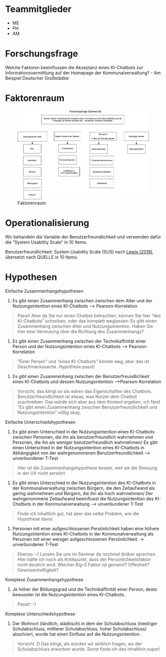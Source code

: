 # Teammitglieder

-   ME
-   PH
-   AM

# Forschungsfrage

Welche Faktoren beeinflussen die Akzeptanz eines KI-Chatbots zur
Informationsvermittlung auf der Homepage der Kommunalverwaltung? - Am
Beispiel Deutscher Großstädter

# Faktorenraum

<figure>
<img src="readme_files/FaktorenraumNEU.drawio.png" alt="Faktorenraum" />
<figcaption aria-hidden="true">Faktorenraum</figcaption>
</figure>

# Operationalisierung

Wir behandeln die Variable der Benutzerfreundlichkeit und verwenden
dafür die “System Usability Scale” in 10 Items.

Benutzerfreundlichkeit: System Usability Scale (SUS) nach [Lewis
(2018)](https://doi.org/10.1080/10447318.2018.1455307 "Lewis, J. R. (2018). The System Usability Scale: Past, Present, and Future. International Journal of Human-Computer Interaction, 34(7), 577–590. https://doi.org/10.1080/10447318.2018.1455307"),
übersetzt nach QUELLE in 10 Items.

# Hypothesen

Einfache Zusammenhangshypothesen

1.  Es gibt einen Zusammenhang zwischen zwischen dem Alter und der
    Nutzungsintention eines KI-Chatbots —&gt; Pearson-Korrelation

> Passt! Aber da Sie nur einen Chatbot betrachten, können Sie hier “des
> KI-Chatbots” schreiben, oder das komplett weglassen: Es gibt einen
> Zusammenhang zwischen Alter und Nutzungsintention. Haben Sie hier eine
> Vermutung über die Richtung des Zusammenhangs?

1.  Es gibt einen Zusammenhang zwischen der Technikaffinität einer
    Person und der Nutzungsintention eines KI-Chatbots —&gt;
    Pearson-Korrelation

> “Einer Person” und “eines KI-Chatbots” könnte weg, aber das ist
> Geschmackssache. Hypothese passt!

1.  Es gibt einen Zusammenhang zwischen der Benutzerfreundlichkeit eines
    KI-Chatbots und dessen Nutzungsintention —&gt;Pearson-Korrelation

> Vorsicht, das klingt so als wären das Eigenschaften des Chatbots.
> Benutzerfreundlichkeit ist etwas, was Nutzer dem Chatbot zuschreiben.
> Das würde sich aber aus dem Kontext ergeben, ich fänd “Es gibt einen
> Zusammenhang zwischen Benutzerfreundlichkeit und Nutzungsintention”
> völlig okay.

Einfache Unterschiedshypothesen

1.  Es gibt einen Unterschied in der Nutzungsintention eines KI-Chatbots
    zwischen Personen, die ihn als benutzerfreundlich wahrnehmen und
    Personen, die ihn als weniger benutzerfreundlich wahrnehmen/ Es gibt
    einen Unterschied in der Nutzungsintention eines KI-Chatbots in
    Abhängigkeit von der wahrgenommenen Benutzerfreundlichkeit —&gt;
    unverbundener T-Test

> Hier ist die Zusammenhangshypothese besser, weil sie die Streuung in
> der UV nicht zerstört.

1.  Es gibt einen Unterschied in der Nutzungsintention des KI-Chatbots
    in der Kommunalverwaltung zwischen Bürgern, die den Zeitaufwand als
    gering wahrnehmen und Bürgern, die ihn als hoch wahrnehmen/ Der
    wahrgenommene Zeitaufwand beeinflusst die Nutzungsintention des
    KI-Chatbots in der Kommunalverwaltung —&gt; unverbundener T-Test

> Finde ich inhaltlich gut, hat aber das selbe Problem, wie die
> Hypothese davor.

1.  Personen mit einer aufgeschlossenen Persönlichkeit haben eine höhere
    Nutzungsintention eines KI-Chatbots in der Kommunalverwaltung als
    Personen mit einer weniger aufgeschlossenen Persönlichkeit. -&gt;
    unverbundener T-Test

> Ebenso :-) Lassen Sie uns im Seminar da nochmal drüber sprechen. Hier
> hätte ich noch als Kritikpunkt, dass der Persönlichkeitsfaktor nicht
> deutlich wird. Welcher Big-5 Faktor ist gemeint? Offenheit?
> Gewissenhaftigkeit?

Komplexe Zusammenhangshypothese

1.  Je höher der Bildungsgrad und die Technikaffinität einer Person,
    desto bewusster ist die Nutzungsintention eines KI-Chatbots.

> Passt! :-)

Komplexe Unterschiedshypothese

1.  Der Wohnort (ländlich, städtisch) in dem der Schulabschluss
    (niedriger Schulabschluss, mittlerer Schulabschluss, hoher
    Schulabschluss) absolviert, wurde hat einen Einfluss auf die
    Nutzungsintention.

> Vorsicht :D Das klingt, als würden wir wirklich fragen, wo der
> Schulabschluss erworben wurde. Sonst finde ich das inhaltlich super!
